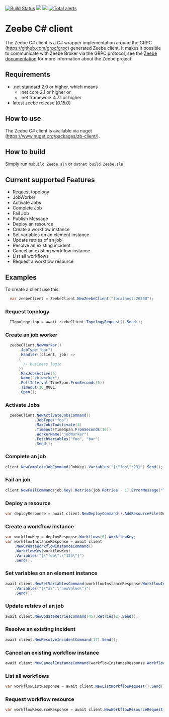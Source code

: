 [![Build Status](https://travis-ci.org/zeebe-io/zeebe-client-csharp.svg?branch=master)](https://travis-ci.org/zeebe-io/zeebe-client-csharp)
[![](https://img.shields.io/nuget/v/zb-client.svg)](https://www.nuget.org/packages/zb-client/) 
[![](https://img.shields.io/github/license/zeebe-io/zeebe-client-csharp.svg)](https://www.apache.org/licenses/LICENSE-2.0) 
[![Total alerts](https://img.shields.io/lgtm/alerts/g/zeebe-io/zb-csharp-client.svg?logo=lgtm&logoWidth=18)](https://lgtm.com/projects/g/zeebe-io/zb-csharp-client/alerts/) 



# Zeebe C# client

The Zeebe C# client is a C# wrapper implementation around the GRPC (https://github.com/grpc/grpc) generated Zeebe client.
It makes it possible to communicate with Zeebe Broker via the GRPC protocol, see the [Zeebe documentation](https://docs.zeebe.io/)
for more information about the Zeebe project.

## Requirements

 * .net standard 2.0 or higher, which means
   * .net core 2.1 or higher or
   * .net framework 4.7.1 or higher
 * latest zeebe release ([0.15.0](https://github.com/zeebe-io/zeebe/releases/tag/0.15.0))

## How to use

The Zeebe C# client is available via nuget (https://www.nuget.org/packages/zb-client/).

## How to build

Simply run `msbuild Zeebe.sln` or `dotnet build Zeebe.sln`

## Current supported Features

* Request topology
* JobWorker
* Activate Jobs
* Complete Job
* Fail Job
* Publish Message
* Deploy an resource
* Create a workflow instance
* Set variables on an element instance
* Update retries of an job
* Resolve an existing incident
* Cancel an existing workflow instance
* List all workflows
* Request a workflow resource

## Examples
To create a client use this:

```csharp
  var zeebeClient = ZeebeClient.NewZeebeClient("localhost:26500");
```

### Request topology

```csharp
  ITopology top = await zeebeClient.TopologyRequest().Send(); 
```

### Create an job worker

```csharp
  zeebeClient.NewWorker()
      .JobType("bar")
      .Handler((client, job) =>
      {
        // business logic
      })
      .MaxJobsActive(5)
      .Name("zb-worker")
      .PollInterval(TimeSpan.FromSeconds(5))
      .Timeout(10_000L)
      .Open();
```

### Activate Jobs

```csharp
  zeebeClient.NewActivateJobsCommand()
             .JobType("foo")
             .MaxJobsToActivate(3)
             .Timeout(TimeSpan.FromSeconds(10))
             .WorkerName("jobWorker")
             .FetchVariables("foo", "bar")
             .Send();
```

### Complete an job

```csharp
client.NewCompleteJobCommand(JobKey).Variables("{\"foo\":23}").Send();
```

### Fail an job

```csharp
client.NewFailCommand(job.Key).Retries(job.Retries - 1).ErrorMessage("This job failed.").Send();
```

### Deploy a resource

```csharp
var deployResponse = await client.NewDeployCommand().AddResourceFile(DemoProcessPath).Send();
```

### Create a workflow instance
```csharp
var workflowKey = deployResponse.Workflows[0].WorkflowKey;
var workflowInstanceResponse = await client
    .NewCreateWorkflowInstanceCommand()
    .WorkflowKey(workflowKey)
    .Variables("{\"foo\":\"123\"}")
    .Send();
```

### Set variables on an element instance

```csharp
await client.NewSetVariablesCommand(workflowInstanceResponse.WorkflowInstanceKey)
    .Variables("{\"a\":\"newValue\"}")
    .Send();
```

### Update retries of an job

```csharp
await client.NewUpdateRetriesCommand(45).Retries(2).Send();
```

### Resolve an existing incident

```csharp
await client.NewResolveIncidentCommand(17).Send();
```

### Cancel an existing workflow instance
```csharp
await client.NewCancelInstanceCommand(workflowInstanceResponse.WorkflowInstanceKey).Send();
```

### List all workflows

```csharp
var workflowListResponse = await client.NewListWorkflowRequest().Send();
```

### Request workflow resource

```csharp
var workflowResourceResponse = await client.NewWorkflowResourceRequest().BpmnProcessId("ship-parcel").LatestVersion().Send();
```


